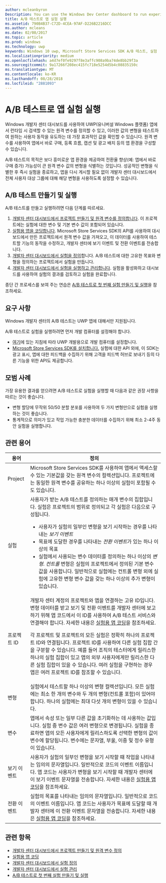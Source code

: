 ```yaml
---
author: mcleanbyron
Description: You can use the Windows Dev Center dashboard to run experiments for your Universal Windows Platform (UWP) apps with A/B testing.
title: A/B 테스트로 앱 실험 실행
ms.assetid: 790B4B37-C72D-4CEA-97AF-D226B2216DCC
ms.author: mcleans
ms.date: 02/08/2017
ms.topic: article
ms.prod: windows
ms.technology: uwp
keywords: Windows 10 uwp, Microsoft Store Services SDK A/B 테스트, 실험
ms.localizationpriority: medium
ms.openlocfilehash: a4d7ef0fe9297f8e3affc908a9ba74de8bb29f3a
ms.sourcegitcommit: 9a17266f208ec415fc718e5254d5b4c08835150c
ms.translationtype: MT
ms.contentlocale: ko-KR
ms.lasthandoff: 08/28/2018
ms.locfileid: "2881093"
---
```

# <a name="run-app-experiments-with-ab-testing"></a>A/B 테스트로 앱 실험 실행

Windows 개발자 센터 대시보드를 사용하여 UWP(유니버설 Windows 플랫폼) 앱에서 런타임 시 검색할 수 있는 원격 변수를 정의할 수 있고, 이러한 값의 변형을 테스트하여 원하는 사용자 동작을 유도하는 데 가장 효과적인 값을 확인할 수 있습니다. 원격 변수를 사용하여 앱에서 바로 구매, 등록 흐름, 캡션 및 광고 배치 등의 앱 환경을 구성할 수 있습니다.

A/B 테스트의 목적은 보다 흥미로운 앱 환경을 제공하여 전환율 향상(예: 앱에서 바로 구매 증가) 가능성이 큰 원격 변수 값의 변형을 식별하는 것입니다. 성공적인 변형을 식별한 후 즉시 실험을 종료하고, 앱을 다시 게시할 필요 없이 개발자 센터 대시보드에서 전체 사용자 대상 그룹에 대해 해당 변형을 사용하도록 설정할 수 있습니다.

## <a name="create-and-run-an-ab-test"></a>A/B 테스트 만들기 및 실행

A/B 테스트를 만들고 실행하려면 다음 단계를 따르세요.

1. [개발자 센터 대시보드에서 프로젝트 만들기 및 원격 변수를 정의합니다](create-a-project-and-define-remote-variables-in-the-dev-center-dashboard.md). 이 프로젝트에는 실험에 대한 변수 및 기본 변수 값이 포함되어 있습니다.  
2. [실험용 앱을 코딩합니다](code-your-experiment-in-your-app.md). Microsoft Store Services SDK의 API를 사용하여 대시보드에서 만든 프로젝트에서 원격 변수 값을 가져오고, 이 데이터를 사용하여 테스트할 기능의 동작을 수정하고, 개발자 센터에 보기 이벤트 및 전환 이벤트를 전송합니다.
3. [개발자 센터 대시보드에서 실험을 정의](define-your-experiment-in-the-dev-center-dashboard.md)합니다. A/B 테스트에 대한 고유한 목표와 변형을 정의하는 프로젝트에서 실험을 만듭니다.
4. [개발자 센터 대시보드에서 실험을 실행하고 관리합니다](manage-your-experiment.md). 실험을 활성화하고 대시보드를 사용하여 실험의 결과를 검토하고 실험을 완료합니다.

종단 간 프로세스를 보여 주는 연습은 [A/B 테스트로 첫 번째 실험 만들기 및 실행](create-and-run-your-first-experiment-with-a-b-testing.md)을 참조하세요.

## <a name="requirements"></a>요구 사항

Windows 개발자 센터의 A/B 테스트는 UWP 앱에 대해서만 지원됩니다.

A/B 테스트로 실험을 실행하려면 먼저 개발 컴퓨터를 설정해야 합니다.

* [여기](../get-started/get-set-up.md)에 있는 지침에 따라 UWP 개발용으로 개발 컴퓨터를 설정합니다.
* [Microsoft Store Services SDK를 설치합니다.](microsoft-store-services-sdk.md#install-the-sdk) 실험에 대한 API 외에, 이 SDK는 광고 표시, 앱에 대한 피드백을 수집하기 위해 고객을 피드백 허브로 보내기 등의 다른 기능을 위한 API도 제공합니다.

## <a name="best-practices"></a>모범 사례

가장 유용한 결과를 얻으려면 A/B 테스트로 실험을 실행할 때 다음과 같은 권장 사항을 따르는 것이 좋습니다.

* 변형 할당에 무작위 50/50 분할 분포를 사용하여 두 가지 변형만으로 실험을 실행하는 것이 좋습니다.
* 통계적으로 의미가 있고 작업 가능한 충분한 데이터를 수집하기 위해 최소 2-4주 동안 실험을 실행합니다.

<span id="terms" />

## <a name="related-terms"></a>관련 용어

|  용어  |  정의  |
|--------|--------------|
| Project    |   Microsoft Store Services SDK를 사용하여 앱에서 액세스할 수 있는 기본값을 갖는 원격 변수의 컬렉션입니다. 프로젝트에는 동일한 원격 변수를 공유하는 하나 이상의 실험이 포함될 수도 있습니다.  |
| 실험    |   사용자가 받는 A/B 테스트를 정의하는 매개 변수의 집합입니다. 실험은 프로젝트의 범위로 정의되고 각 실험은 다음으로 구성됩니다. <p></p><ul><li>사용자가 실험의 일부인 변형을 보기 시작하는 경우를 나타내는 *보기 이벤트*</li><li>목표에 도달한 경우를 나타내는 *전환 이벤트*가 있는 하나 이상의 목표</li><li>실험에서 사용되는 변수 데이터를 정의하는 하나 이상의 *변형*. *컨트롤* 변형은 실험의 프로젝트에서 정의된 기본 변수 값을 사용합니다. 일반적으로 실험에는 컨트롤 변형 외에 실험에 고유한 변형 변수 값을 갖는 하나 이상의 추가 변형이 있습니다. </li></ul>          |
| 프로젝트 ID    |   개발자 센터 계정의 프로젝트와 앱을 연결하는 고유 ID입니다. 변형 데이터를 받고 보기 및 전환 이벤트를 개발자 센터에 보고하기 위해 앱 코드에서 이 ID를 사용하여 A/B 테스트 서비스와 연결해야 합니다. 자세한 내용은 [실험용 앱 코딩](code-your-experiment-in-your-app.md)을 참조하세요.<p></p><p>각 프로젝트 및 프로젝트의 모든 실험은 정확히 하나의 프로젝트 ID와 연결됩니다. 프로젝트 ID를 사용하여 다른 실험 집합 간을 구분할 수 있습니다. 예를 들어 조직의 테스터에게 릴리스한 하나의 실험 집합이 있고 앱의 외부 사용자에게만 릴리스한 다른 실험 집합이 있을 수 있습니다.  여러 실험을 구현하는 경우 앱은 여러 프로젝트 ID를 참조할 수 있습니다.</p>         |
| 변형    |   실험에서 테스트할 하나 이상의 변형 컬렉션입니다. 모든 실험에는 최소 한 개의 변수와 두 개의 변형(컨트롤 포함)이 있어야 합니다. 하나의 실험에는 최대 다섯 개의 변형이 있을 수 있습니다.           |
| 변수    |  앱에서 속성 또는 일부 다른 값을 초기화하는 데 사용하는 값입니다. 실험 중 변수 값은 여러 변형으로 변경됩니다. 실험을 종료하면 앱의 모든 사용자에게 릴리스하도록 선택한 변형의 값이 변수에 할당됩니다. 변수에는 문자열, 부울, 이중 및 정수 유형이 있습니다.
| 보기 이벤트    |  사용자가 실험의 일부인 변형을 보기 시작할 때 작업을 나타내는 임의의 문자열입니다. 일반적으로 코드의 이벤트 이름입니다.  앱 코드는 사용자가 변형을 보기 시작할 때 개발자 센터에 이 보기 이벤트 문자열을 전송합니다. 자세한 내용은 [실험용 앱 코딩](code-your-experiment-in-your-app.md)을 참조하세요.
| 전환 이벤트    |  실험의 목표를 나타내는 임의의 문자열입니다. 일반적으로 코드의 이벤트 이름입니다.  앱 코드는 사용자가 목표에 도달할 때 개발자 센터에 이 전환 이벤트 문자열을 전송합니다. 자세한 내용은 [실험용 앱 코딩](code-your-experiment-in-your-app.md)을 참조하세요.  

## <a name="related-topics"></a>관련 항목

* [개발자 센터 대시보드에서 프로젝트 만들기 및 원격 변수 정의](create-a-project-and-define-remote-variables-in-the-dev-center-dashboard.md)
* [실험용 앱 코딩](code-your-experiment-in-your-app.md)
* [개발자 센터 대시보드에서 실험 정의](define-your-experiment-in-the-dev-center-dashboard.md)
* [개발자 센터 대시보드에서 실험 관리](manage-your-experiment.md)
* [A/B 테스트로 첫 번째 실험 만들기 및 실행](create-and-run-your-first-experiment-with-a-b-testing.md)
